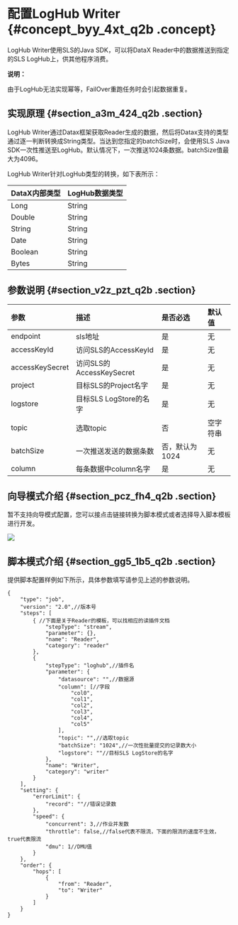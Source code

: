 # 配置LogHub Writer {#concept_byy_4xt_q2b .concept}

LogHub Writer使用SLS的Java SDK，可以将DataX Reader中的数据推送到指定的SLS LogHub上，供其他程序消费。

**说明：** 

由于LogHub无法实现幂等，FailOver重跑任务时会引起数据重复。

## 实现原理 {#section_a3m_424_q2b .section}

LogHub Writer通过Datax框架获取Reader生成的数据，然后将Datax支持的类型通过逐一判断转换成String类型。当达到您指定的batchSize时，会使用SLS Java SDK一次性推送至LogHub。默认情况下，一次推送1024条数据。batchSize值最大为4096。

LogHub Writer针对LogHub类型的转换，如下表所示：

|DataX内部类型|LogHub数据类型|
|:--------|:---------|
|Long|String|
|Double|String|
|String|String|
|Date|String|
|Boolean|String|
|Bytes|String|

## 参数说明 {#section_v2z_pzt_q2b .section}

|参数|描述|是否必选|默认值|
|:-|:-|:---|:--|
|endpoint|sls地址|是|无|
|accessKeyId|访问SLS的AccessKeyId|是|无|
|accessKeySecret|访问SLS的AccessKeySecret|是|无|
|project|目标SLS的Project名字|是|无|
|logstore|目标SLS LogStore的名字|是|无|
|topic|选取topic|否|空字符串|
|batchSize|一次推送发送的数据条数|否，默认为1024|无|
|column|每条数据中column名字|是|无|

## 向导模式介绍 {#section_pcz_fh4_q2b .section}

暂不支持向导模式配置，您可以接点击链接转换为脚本模式或者选择导入脚本模板进行开发。

![](http://static-aliyun-doc.oss-cn-hangzhou.aliyuncs.com/assets/img/16257/15367231348506_zh-CN.png)

## 脚本模式介绍 {#section_gg5_1b5_q2b .section}

提供脚本配置样例如下所示，具体参数填写请参见上述的参数说明。

```
{
    "type": "job",
    "version": "2.0",//版本号
    "steps": [
        { //下面是关于Reader的模板，可以找相应的读插件文档
            "stepType": "stream",
            "parameter": {},
            "name": "Reader",
            "category": "reader"
        },
        {
            "stepType": "loghub",//插件名
            "parameter": {
                "datasource": "",//数据源
                "column": [//字段
                    "col0",
                    "col1",
                    "col2",
                    "col3",
                    "col4",
                    "col5"
                ],
                "topic": "",//选取topic
                "batchSize": "1024",//一次性批量提交的记录数大小
                "logstore": ""//目标SLS LogStore的名字
            },
            "name": "Writer",
            "category": "writer"
        }
    ],
    "setting": {
        "errorLimit": {
            "record": ""//错误记录数
        },
        "speed": {
            "concurrent": 3,//作业并发数
            "throttle": false,//false代表不限流，下面的限流的速度不生效，true代表限流
            "dmu": 1//DMU值
        }
    },
    "order": {
        "hops": [
            {
                "from": "Reader",
                "to": "Writer"
            }
        ]
    }
}
```

